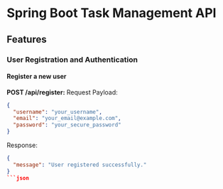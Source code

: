 # Spring Boot Task Management API

## Features

### User Registration and Authentication

#### Register a new user
**POST /api/register:**
Request Payload:
```json
{
  "username": "your_username",
  "email": "your_email@example.com",
  "password": "your_secure_password"
}
```

Response:
```json
{
  "message": "User registered successfully."
}
```json
